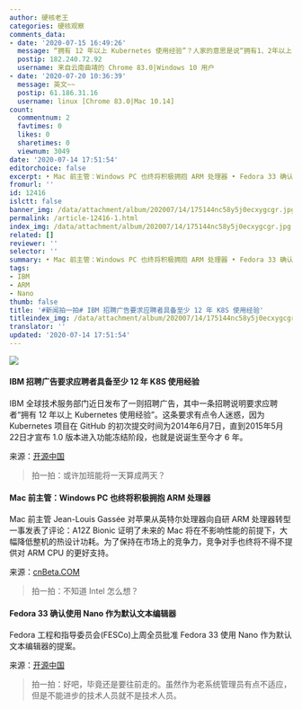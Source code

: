 ```yaml
---
author: 硬核老王
categories: 硬核观察
comments_data:
- date: '2020-07-15 16:49:26'
  message: “拥有 12 年以上 Kubernetes 使用经验”？人家的意思是说“拥有1、2年以上 Kubernetes 使用经验”:-)
  postip: 182.240.72.92
  username: 来自云南曲靖的 Chrome 83.0|Windows 10 用户
- date: '2020-07-20 10:36:39'
  message: 英文~~
  postip: 61.186.31.16
  username: linux [Chrome 83.0|Mac 10.14]
count:
  commentnum: 2
  favtimes: 0
  likes: 0
  sharetimes: 0
  viewnum: 3049
date: '2020-07-14 17:51:54'
editorchoice: false
excerpt: • Mac 前主管：Windows PC 也终将积极拥抱 ARM 处理器 • Fedora 33 确认使用 Nano 作为默认文本编辑器
fromurl: ''
id: 12416
islctt: false
banner_img: /data/attachment/album/202007/14/175144nc58y5j0ecxygcgr.jpg
permalink: /article-12416-1.html
index_img: /data/attachment/album/202007/14/175144nc58y5j0ecxygcgr.jpg
related: []
reviewer: ''
selector: ''
summary: • Mac 前主管：Windows PC 也终将积极拥抱 ARM 处理器 • Fedora 33 确认使用 Nano 作为默认文本编辑器
tags:
- IBM
- ARM
- Nano
thumb: false
title: '#新闻拍一拍# IBM 招聘广告要求应聘者具备至少 12 年 K8S 使用经验'
titleindex_img: /data/attachment/album/202007/14/175144nc58y5j0ecxygcgr.jpg
translator: ''
updated: '2020-07-14 17:51:54'
---
```


![](/data/attachment/album/202007/14/175144nc58y5j0ecxygcgr.jpg)


#### IBM 招聘广告要求应聘者具备至少 12 年 K8S 使用经验


IBM 全球技术服务部门近日发布了一则招聘广告，其中一条招聘说明要求应聘者“拥有 12 年以上 Kubernetes 使用经验”。这条要求有点令人迷惑，因为 Kubernetes 项目在 GitHub 的初次提交时间为2014年6月7日，直到2015年5月22日才宣布 1.0 版本进入功能冻结阶段，也就是说诞生至今才 6 年。


来源：[开源中国](https://www.oschina.net/news/117168/ibm-kubernetes-experience-job-ad)



> 
> 拍一拍：或许加班能将一天算成两天？
> 
> 
> 


#### Mac 前主管：Windows PC 也终将积极拥抱 ARM 处理器


Mac 前主管 Jean-Louis Gassée 对苹果从英特尔处理器向自研 ARM 处理器转型一事发表了评论：A12Z Bionic 证明了未来的 Mac 将在不影响性能的前提下，大幅降低整机的热设计功耗。为了保持在市场上的竞争力，竞争对手也终将不得不提供对 ARM CPU 的更好支持。


来源：[cnBeta.COM](https://www.cnbeta.com/articles/tech/1002869.htm)



> 
> 拍一拍：不知道 Intel 怎么想？
> 
> 
> 


#### Fedora 33 确认使用 Nano 作为默认文本编辑器


Fedora 工程和指导委员会(FESCo)上周全员批准 Fedora 33 使用 Nano 作为默认文本编辑器的提案。


来源：[开源中国](https://www.oschina.net/news/117170/fedora-33-nano-is-the-default)



> 
> 拍一拍：好吧，毕竟还是要往前走的。虽然作为老系统管理员有点不适应，但是不能进步的技术人员就不是技术人员。
> 
> 
>